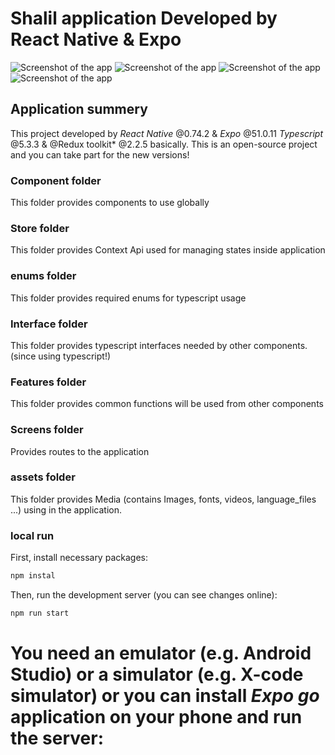 # Shalil application Developed by React Native & Expo
![Screenshot of the app](./assets/images/IMG_2781.PNG)
![Screenshot of the app](./assets/images/IMG_2782.PNG)
![Screenshot of the app](./assets/images/IMG_2783.PNG)
![Screenshot of the app](./assets/images/IMG_2784.PNG)


## Application summery
This project developed by *React Native* @0.74.2 & *Expo* @51.0.11 *Typescript* @5.3.3 & @Redux toolkit* @2.2.5  basically.
This is an open-source project and you can take part for the new versions!


### Component folder
This folder provides components to use globally

### Store folder
This folder provides Context Api used for managing states inside application

### enums folder
This folder provides required enums for typescript usage

### Interface folder
This folder provides typescript interfaces needed by other components. (since using typescript!)

### Features folder
This folder provides common functions will be used from other components

### Screens folder
Provides routes to the application

### assets folder
This folder provides Media (contains Images, fonts, videos, language_files ...) using in the application.



### local run
First, install necessary packages:
```bash
npm instal
```

Then, run the development server (you can see changes online):
```bash
npm run start
```
# You need an emulator (e.g. Android Studio) or a simulator (e.g. X-code simulator) or you can install *Expo go* application on your phone and run the server: